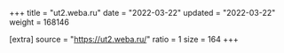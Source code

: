 +++
title = "ut2.weba.ru"
date = "2022-03-22"
updated = "2022-03-22"
weight = 168146

[extra]
source = "https://ut2.weba.ru/"
ratio = 1
size = 164
+++
